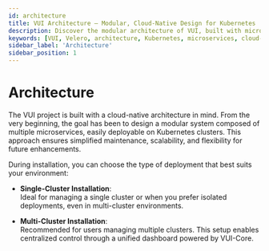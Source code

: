 ```yaml
---
id: architecture
title: VUI Architecture – Modular, Cloud-Native Design for Kubernetes
description: Discover the modular architecture of VUI, built with microservices for scalable, flexible, and cloud-native deployments on Kubernetes. Learn how VUI supports both single and multi-cluster setups.
keywords: [VUI, Velero, architecture, Kubernetes, microservices, cloud-native, modular design, multi-cluster, VUI-Core]
sidebar_label: 'Architecture'
sidebar_position: 1
---
```


# Architecture

The VUI project is built with a cloud-native architecture in mind. From the very beginning, the goal has been to design a modular system composed of multiple microservices, easily deployable on Kubernetes clusters. This approach ensures simplified maintenance, scalability, and flexibility for future enhancements.

During installation, you can choose the type of deployment that best suits your environment:

- **Single-Cluster Installation**:  
  Ideal for managing a single cluster or when you prefer isolated deployments, even in multi-cluster environments.

- **Multi-Cluster Installation**:  
  Recommended for users managing multiple clusters. This setup enables centralized control through a unified dashboard powered by VUI-Core.
